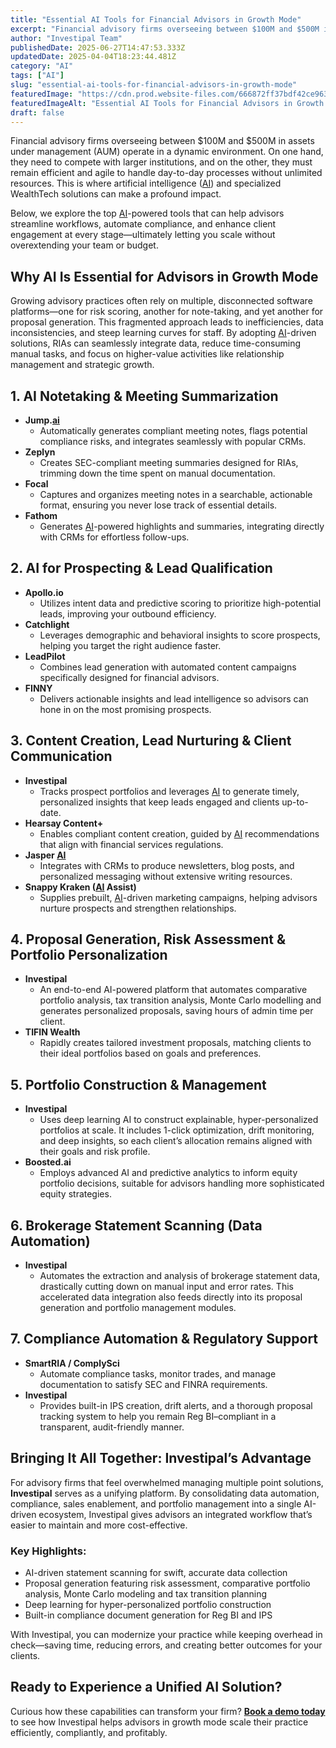 ```yaml
---
title: "Essential AI Tools for Financial Advisors in Growth Mode"
excerpt: "Financial advisory firms overseeing between $100M and $500M in assets under management (AUM) operate in a dynamic environment."
author: "Investipal Team"
publishedDate: 2025-06-27T14:47:53.333Z
updatedDate: 2025-04-04T18:23:44.481Z
category: "AI"
tags: ["AI"]
slug: "essential-ai-tools-for-financial-advisors-in-growth-mode"
featuredImage: "https://cdn.prod.website-files.com/666872ff37bdf42ce9637d77/67f023330e7c0ffc04b11763_Essential%20AI%20Tools%20for%20Financial%20Advisors%20in%20Growth%20Mode%20main.png"
featuredImageAlt: "Essential AI Tools for Financial Advisors in Growth Mode"
draft: false
---
```

<p id="">Financial advisory firms overseeing between $100M and $500M in assets under management (AUM) operate in a dynamic environment. On one hand, they need to compete with larger institutions, and on the other, they must remain efficient and agile to handle day-to-day processes without unlimited resources. This is where artificial intelligence (<a href="/blog/ai">AI</a>) and specialized WealthTech solutions can make a profound impact.</p><p id="">Below, we explore the top <a href="/blog/ai">AI</a>-powered tools that can help advisors streamline workflows, automate compliance, and enhance client engagement at every stage—ultimately letting you scale without overextending your team or budget.</p><h2 id="">Why AI Is Essential for Advisors in Growth Mode</h2><p id="">Growing advisory practices often rely on multiple, disconnected software platforms—one for risk scoring, another for note-taking, and yet another for proposal generation. This fragmented approach leads to inefficiencies, data inconsistencies, and steep learning curves for staff. By adopting <a href="/blog/ai">AI</a>-driven solutions, RIAs can seamlessly integrate data, reduce time-consuming manual tasks, and focus on higher-value activities like relationship management and strategic growth.</p><h2 id="">1. AI Notetaking & Meeting Summarization</h2><ul id=""><li id=""><strong id="">Jump.<a href="/blog/ai">ai</a></strong><ul id=""><li id="">Automatically generates compliant meeting notes, flags potential compliance risks, and integrates seamlessly with popular CRMs.</li></ul></li><li id=""><strong id="">Zeplyn</strong><ul id=""><li id="">Creates SEC-compliant meeting summaries designed for RIAs, trimming down the time spent on manual documentation.</li></ul></li><li id=""><strong id="">Focal</strong><ul id=""><li id="">Captures and organizes meeting notes in a searchable, actionable format, ensuring you never lose track of essential details.</li></ul></li><li id=""><strong id="">Fathom</strong><ul id=""><li id="">Generates <a href="/blog/ai">AI</a>-powered highlights and summaries, integrating directly with CRMs for effortless follow-ups.</li></ul></li></ul><h2 id="">2. AI for Prospecting & Lead Qualification</h2><ul id=""><li id=""><strong id="">Apollo.io</strong><ul id=""><li id="">Utilizes intent data and predictive scoring to prioritize high-potential leads, improving your outbound efficiency.</li></ul></li><li id=""><strong id="">Catchlight</strong><ul id=""><li id="">Leverages demographic and behavioral insights to score prospects, helping you target the right audience faster.</li></ul></li><li id=""><strong id="">LeadPilot</strong><ul id=""><li id="">Combines lead generation with automated content campaigns specifically designed for financial advisors.</li></ul></li><li id=""><strong id="">FINNY</strong><ul id=""><li id="">Delivers actionable insights and lead intelligence so advisors can hone in on the most promising prospects.</li></ul></li></ul><h2 id="">3. Content Creation, Lead Nurturing & Client Communication</h2><ul id=""><li id=""><strong id="">Investipal</strong><ul id=""><li id="">Tracks prospect portfolios and leverages <a href="/blog/ai">AI</a> to generate timely, personalized insights that keep leads engaged and clients up-to-date.</li></ul></li><li id=""><strong id="">Hearsay Content+</strong><ul id=""><li id="">Enables compliant content creation, guided by <a href="/blog/ai">AI</a> recommendations that align with financial services regulations.</li></ul></li><li id=""><strong id="">Jasper <a href="/blog/ai">AI</a></strong><ul id=""><li id="">Integrates with CRMs to produce newsletters, blog posts, and personalized messaging without extensive writing resources.</li></ul></li><li id=""><strong id="">Snappy Kraken (<a href="/blog/ai">AI</a> Assist)</strong><ul id=""><li id="">Supplies prebuilt, <a href="/blog/ai">AI</a>-driven marketing campaigns, helping advisors nurture prospects and strengthen relationships.</li></ul></li></ul><h2 id="">4. Proposal Generation, Risk Assessment & Portfolio Personalization</h2><ul id=""><li id=""><strong id="">Investipal</strong><ul id=""><li id="">An end-to-end AI-powered platform that automates comparative portfolio analysis, tax transition analysis, Monte Carlo modelling and generates personalized proposals, saving hours of admin time per client.</li></ul></li><li id=""><strong id="">TIFIN Wealth</strong><ul id=""><li id="">Rapidly creates tailored investment proposals, matching clients to their ideal portfolios based on goals and preferences.</li></ul></li></ul><h2 id="">5. Portfolio Construction & Management</h2><ul id=""><li id=""><strong id="">Investipal</strong><ul id=""><li id="">Uses deep learning AI to construct explainable, hyper-personalized portfolios at scale. It includes 1-click optimization, drift monitoring, and deep insights, so each client’s allocation remains aligned with their goals and risk profile.</li></ul></li><li id=""><strong id="">Boosted.ai</strong><ul id=""><li id="">Employs advanced AI and predictive analytics to inform equity portfolio decisions, suitable for advisors handling more sophisticated equity strategies.</li></ul></li></ul><h2 id="">6. Brokerage Statement Scanning (Data Automation)</h2><ul id=""><li id=""><strong id="">Investipal</strong><ul id=""><li id="">Automates the extraction and analysis of brokerage statement data, drastically cutting down on manual input and error rates. This accelerated data integration also feeds directly into its proposal generation and portfolio management modules.</li></ul></li></ul><h2 id="">7. Compliance Automation & Regulatory Support</h2><ul id=""><li id=""><strong id="">SmartRIA / ComplySci</strong><ul id=""><li id="">Automate compliance tasks, monitor trades, and manage documentation to satisfy SEC and FINRA requirements.</li></ul></li><li id=""><strong id="">Investipal</strong><ul id=""><li id="">Provides built-in IPS creation, drift alerts, and a thorough proposal tracking system to help you remain Reg BI–compliant in a transparent, audit-friendly manner.</li></ul></li></ul><h2 id="">Bringing It All Together: Investipal’s Advantage</h2><p id="">For advisory firms that feel overwhelmed managing multiple point solutions, <strong id="">Investipal</strong> serves as a unifying platform. By consolidating data automation, compliance, sales enablement, and portfolio management into a single AI-driven ecosystem, Investipal gives advisors an integrated workflow that’s easier to maintain and more cost-effective.</p><h3 id="">Key Highlights:</h3><ul id=""><li id="">AI-driven statement scanning for swift, accurate data collection</li><li id="">Proposal generation featuring risk assessment, comparative portfolio analysis, Monte Carlo modeling and tax transition planning</li><li id="">Deep learning for hyper-personalized portfolio construction</li><li id="">Built-in compliance document generation for Reg BI and IPS</li></ul><p id="">With Investipal, you can modernize your practice while keeping overhead in check—saving time, reducing errors, and creating better outcomes for your clients.</p><h2 id="">Ready to Experience a Unified AI Solution?</h2><p id="">Curious how these capabilities can transform your firm? <a href="/book-a-demo" id=""><strong id="">Book a demo today</strong></a> to see how Investipal helps advisors in growth mode scale their practice efficiently, compliantly, and profitably.</p>